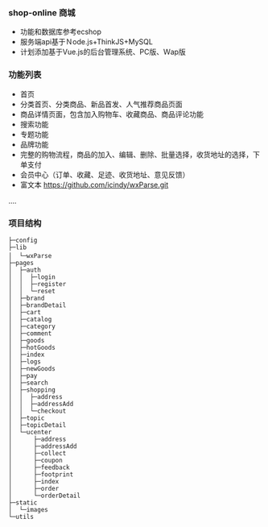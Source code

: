 ### shop-online 商城

+ 功能和数据库参考ecshop
+ 服务端api基于Ｎode.js+ThinkJS+MySQL
+ 计划添加基于Vue.js的后台管理系统、PC版、Ｗap版

### 功能列表
+ 首页
+ 分类首页、分类商品、新品首发、人气推荐商品页面
+ 商品详情页面，包含加入购物车、收藏商品、商品评论功能
+ 搜索功能
+ 专题功能
+ 品牌功能
+ 完整的购物流程，商品的加入、编辑、删除、批量选择，收货地址的选择，下单支付
+ 会员中心（订单、收藏、足迹、收货地址、意见反馈）
+ 富文本 https://github.com/icindy/wxParse.git

....

### 项目结构
```
├─config                
├─lib
│  └─wxParse　　　
├─pages
│  ├─auth
│  │  ├─login
│  │  ├─register
│  │  └─reset
│  ├─brand
│  ├─brandDetail
│  ├─cart
│  ├─catalog
│  ├─category
│  ├─comment
│  ├─goods
│  ├─hotGoods
│  ├─index
│  ├─logs
│  ├─newGoods
│  ├─pay
│  ├─search
│  ├─shopping
│  │  ├─address
│  │  ├─addressAdd
│  │  └─checkout
│  ├─topic
│  ├─topicDetail
│  └─ucenter
│      ├─address
│      ├─addressAdd
│      ├─collect
│      ├─coupon
│      ├─feedback
│      ├─footprint
│      ├─index
│      ├─order
│      └─orderDetail
├─static
│  └─images
└─utils
```

